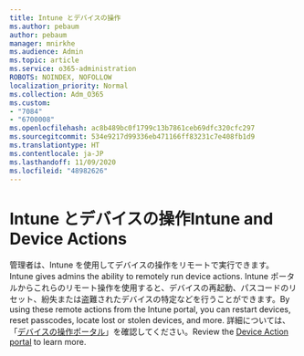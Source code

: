 ```yaml
---
title: Intune とデバイスの操作
ms.author: pebaum
author: pebaum
manager: mnirkhe
ms.audience: Admin
ms.topic: article
ms.service: o365-administration
ROBOTS: NOINDEX, NOFOLLOW
localization_priority: Normal
ms.collection: Adm_O365
ms.custom:
- "7084"
- "6700008"
ms.openlocfilehash: ac8b489bc0f1799c13b7861ceb69dfc320cfc297
ms.sourcegitcommit: 534e9217d99336eb471166ff83231c7e408fb1d9
ms.translationtype: HT
ms.contentlocale: ja-JP
ms.lasthandoff: 11/09/2020
ms.locfileid: "48982626"
---
```

# <a name="intune-and-device-actions"></a><span data-ttu-id="29209-102">Intune とデバイスの操作</span><span class="sxs-lookup"><span data-stu-id="29209-102">Intune and Device Actions</span></span>

<span data-ttu-id="29209-103">管理者は、Intune を使用してデバイスの操作をリモートで実行できます。</span><span class="sxs-lookup"><span data-stu-id="29209-103">Intune gives admins the ability to remotely run device actions.</span></span> <span data-ttu-id="29209-104">Intune ポータルからこれらのリモート操作を使用すると、デバイスの再起動、パスコードのリセット、紛失または盗難されたデバイスの特定などを行うことができます。</span><span class="sxs-lookup"><span data-stu-id="29209-104">By using these remote actions from the Intune portal, you can restart devices, reset passcodes, locate lost or stolen devices, and more.</span></span> <span data-ttu-id="29209-105">詳細については、「[デバイスの操作ポータル](https://docs.microsoft.com/mem/intune/remote-actions/)」を確認してください。</span><span class="sxs-lookup"><span data-stu-id="29209-105">Review the [Device Action portal](https://docs.microsoft.com/mem/intune/remote-actions/) to learn more.</span></span>
